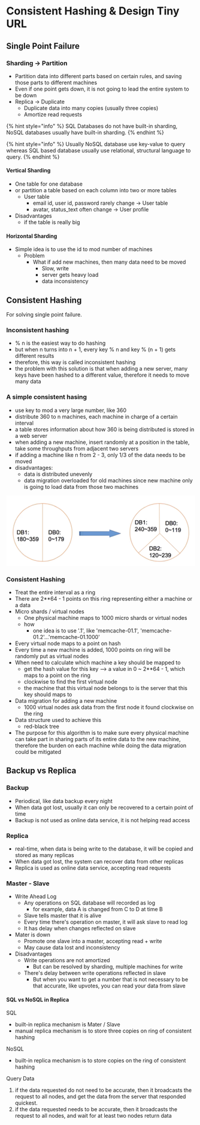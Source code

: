 # Consistent Hashing & Design Tiny URL

## Single Point Failure

### Sharding -&gt; Partition

* Partition data into different parts based on certain rules, and saving those parts to different machines
* Even if one point gets down, it is not going to lead the entire system to be down
* Replica -&gt; Duplicate
  * Duplicate data into many copies \(usually three copies\)
  * Amortize read requests

{% hint style="info" %}
SQL Databases do not have built-in sharding, NoSQL databases usually have built-in sharding.
{% endhint %}

{% hint style="info" %}
Usually NoSQL database use key-value to query whereas SQL based database usually use relational, structural language to query.
{% endhint %}

#### Vertical Sharding

* One table for one database
* or partition a table based on each column into two or more tables
  * User table
    * email id, user id,  password rarely change -&gt; User table
    * avatar, status\_text often change -&gt; User profile
* Disadvantages
  * if the table is really big

#### Horizontal Sharding

* Simple idea is to use the id to mod number of machines
  * Problem
    * What if add new machines, then many data need to be moved
      * Slow, write
      * server gets heavy load
      * data inconsistency

## Consistent Hashing

For solving single point failure.

### Inconsistent hashing

* % n is the easiest way to do hashing
* but when n turns into n + 1, every key % n and key % \(n + 1\) gets different results
* therefore, this way is called inconsistent hashing
* the problem with this solution is that when adding a new server, many keys have been hashed to a different value, therefore it needs to move many data

### A simple consistent hasing

* use key to mod a very large number, like 360
* distribute 360 to n machines, each machine in charge of a certain interval
* a table stores information about how 360 is being distributed is stored in a web server
* when adding a new machine, insert randomly at a position in the table, take some throughputs from adjacent two servers
* if adding a machine like n from 2 - 3, only 1/3 of the data needs to be moved
* disadvantages:
  * data is distributed unevenly
  * data migration overloaded for old machines since new machine only is going to load data from those two machines

![](../../.gitbook/assets/screen-shot-2020-01-31-at-8.45.58-pm.png)

### Consistent Hashing

* Treat the entire interval as a ring
* There are  2\*\*64 - 1 points on this ring representing either a machine or a data
* Micro shards / virtual nodes
  * One physical machine maps to 1000 micro shards or virtual nodes
  * how
    * one idea is to use '.1', like 'memcache-01.1',  'memcache-01.2'...'memcache-01.1000'
* Every virtual node maps to a point on hash
* Every time a new machine is added, 1000 points on ring will be randomly put as virtual nodes
* When need to calculate which machine a key should be mapped to
  * get the hash value for this key --&gt; a value in 0 ~ 2\*\*64 - 1, which maps to a point on the ring
  * clockwise to find the first virtual node
  * the machine that this virtual node belongs to is the server that this key should maps to
* Data migration for adding a new machine
  * 1000 virtual nodes ask data from the first node it found clockwise on the ring
* Data structure used to achieve this
  * red-black tree
* The purpose for this algorithm is to make sure every physical machine can take part in sharing parts of its entire data to the new machine, therefore the burden on each machine while doing the data migration could be mitigated

## Backup vs Replica

### Backup

* Periodical, like data backup every night
* When data got lost, usually it can only be recovered to a certain point of time
* Backup is not used as online data service, it is not helping read access

### Replica

* real-time, when data is being write to the database, it will be copied and stored as many replicas
* When data got lost, the system can recover data from other replicas
* Replica is used as online data service, accepting read requests

### Master - Slave

* Write Ahead Log
  * Any operations on SQL database will recorded as log
    * for example, data A is changed from C to D at time B
  * Slave tells master that it is alive
  * Every time there's operation on master, it will ask slave to read log
  * It has delay when changes reflected on slave
* Mater is down
  * Promote one slave into a master, accepting read + write
  * May cause data lost and inconsistency
* Disadvantages
  * Write operations are not amortized
    * But can be resolved by sharding, multiple machines for write
  * There's delay between write operations reflected in slave
    * But when you want to get a number that is not necessary to be that accurate, like upvotes, you can read your data from slave

#### SQL vs NoSQL in Replica

SQL

* built-in replica mechanism is Mater / Slave
* manual replica mechanism is to store three copies on ring of consistent hashing

NoSQL

* built-in replica mechanism is to store copies on the ring of consistent hashing

Query Data

1. if the data requested do not need to be accurate, then it broadcasts the request to all nodes, and get the data from the server that responded quickest.
2. if the data requested needs to be accurate, then it broadcasts the request to all nodes, and wait for at least two nodes return data

